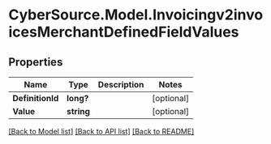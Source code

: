 # CyberSource.Model.Invoicingv2invoicesMerchantDefinedFieldValues
## Properties

Name | Type | Description | Notes
------------ | ------------- | ------------- | -------------
**DefinitionId** | **long?** |  | [optional] 
**Value** | **string** |  | [optional] 

[[Back to Model list]](../README.md#documentation-for-models) [[Back to API list]](../README.md#documentation-for-api-endpoints) [[Back to README]](../README.md)

